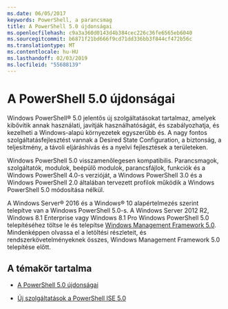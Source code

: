 ```yaml
---
ms.date: 06/05/2017
keywords: PowerShell, a parancsmag
title: A PowerShell 5.0 újdonságai
ms.openlocfilehash: c9a3a360d0143d4b384cec226c36fe6565eb6040
ms.sourcegitcommit: b6871f21bd666f9cd71dd336bb3f844cf472b56c
ms.translationtype: MT
ms.contentlocale: hu-HU
ms.lasthandoff: 02/03/2019
ms.locfileid: "55688139"
---
```

# <a name="whats-new-with-powershell-50"></a>A PowerShell 5.0 újdonságai
Windows PowerShell® 5.0 jelentős új szolgáltatásokat tartalmaz, amelyek kibővítik annak használati, javítják használhatóságát, és szabályozhatja, és kezelheti a Windows-alapú környezetek egyszerűbb és.  A nagy fontos szolgáltatásfejlesztést vannak a Desired State Configuration, a biztonság, a teljesítmény, a távoli eljáráshívás és a nyelvi fejlesztések a területeken.

Windows PowerShell 5.0 visszamenőlegesen kompatibilis. Parancsmagok, szolgáltatók, modulok, beépülő modulok, parancsfájlok, funkciók és a Windows PowerShell 4.0-s verzióját, a Windows PowerShell 3.0 és a Windows PowerShell 2.0 általában tervezett profilok működik a Windows PowerShell 5.0 módosítása nélkül.

A Windows Server® 2016 és a Windows® 10 alapértelmezés szerint telepítve van a Windows PowerShell 5.0-s. A Windows Server 2012 R2, Windows 8.1 Enterprise vagy Windows 8.1 Pro Windows PowerShell 5.0 telepítéséhez töltse le és telepítse [Windows Management Framework 5.0](https://go.microsoft.com/fwlink/?linkid=830436). Mindenképpen olvassa el a letöltési részleteit, és rendszerkövetelményeknek összes, Windows Management Framework 5.0 telepítése előtt.

## <a name="in-this-topic"></a>A témakör tartalma

- [A PowerShell 5.0 újdonságai](What-s-New-in-Windows-PowerShell-50.md)

- [Új szolgáltatások a PowerShell ISE 5.0](What-s-New-in-the-PowerShell-50-ISE.md)

<!--
- New features in Windows PowerShell 4.0

- New features in Windows PowerShell 3.0
-->
